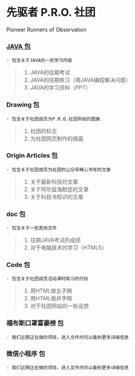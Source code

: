 # 先驱者 P.R.O.  社团
Pioneer Runners of Observation

### [JAVA 包](https://github.com/stevenguyukai/P.R.O./tree/master/JAVA)
    - 包含关于JAVA的一些学习内容
>    1. JAVA的往期考试
>    2. JAVA的往期练习（用JAVA编程解决问题）
>    3. JAVA的学习资料（PPT）

### Drawing 包
    - 包含关于社团成员为P.R.O.社团所绘的图画
>    1. 社团的标志
>    2. 为社团网页制作的插画

### Origin Articles 包
    - 包含关于社团成员为社团的公众号精心书写的文章
>    1. 关于最新科技的文章
>    2. 关于阿尔兹海默症的文章
>    3. 关于科技冷知识的文章

### doc 包
    - 包含关于一些其他文件
>    1. 往期JAVA考试的成绩
>    2. 对于电脑技术的学习（HTML5）

### Code 包
    - 包含关于社团成员活动课时练习的代码
>    1. 用HTML做五子棋
>    2. 用HTML做井字棋
>    3. 对于社团网站的一些设想

### 福布斯口罩富豪榜 包
    - 我们近期正在做的项目，进入文件内可以看到更多详细信息
    
### 微信小程序 包
    - 我们近期正在做的项目，进入文件内可以看到更多详细信息
